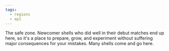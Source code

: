 ```yaml
---
tags:
  - regions
  - ep1
---
```

The safe zone. Newcomer shells who did well in their debut matches end up here, so it's a place to prepare, grow, and experiment without suffering major consequences for your mistakes. Many shells come and go here.